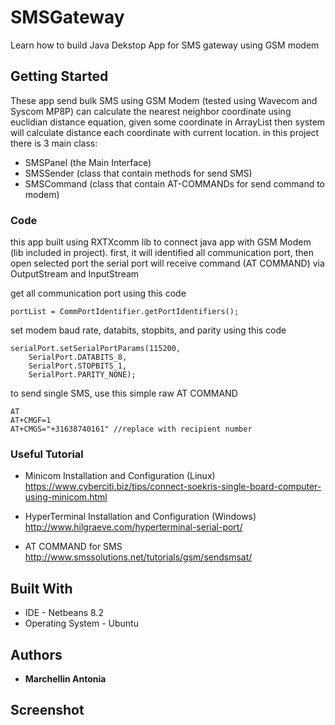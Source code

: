 # SMSGateway
Learn how to build Java Dekstop App for SMS gateway using GSM modem

## Getting Started

These app send bulk SMS using GSM Modem (tested using Wavecom and Syscom MP8P) can calculate the nearest neighbor coordinate using euclidian distance equation, given some coordinate in ArrayList then system will calculate distance each coordinate with current location.
in this project there is 3 main class:
- SMSPanel (the Main Interface)
- SMSSender (class that contain methods for send SMS)
- SMSCommand (class that contain AT-COMMANDs for send command to modem)

### Code

this app built using RXTXcomm lib to connect java app with GSM Modem (lib included in project).
first, it will identified all communication port, then open selected port
the serial port will receive command (AT COMMAND) via OutputStream and InputStream 

get all communication port using this code

```
portList = CommPortIdentifier.getPortIdentifiers();
```

set modem baud rate, databits, stopbits, and parity using this code

```
serialPort.setSerialPortParams(115200,
    SerialPort.DATABITS_8,
    SerialPort.STOPBITS_1,
    SerialPort.PARITY_NONE);
```

to send single SMS, use this simple raw AT COMMAND 

```
AT
AT+CMGF=1
AT+CMGS="+31638740161" //replace with recipient number

```

### Useful Tutorial
- Minicom Installation and Configuration (Linux)
https://www.cyberciti.biz/tips/connect-soekris-single-board-computer-using-minicom.html

- HyperTerminal Installation and Configuration (Windows)
http://www.hilgraeve.com/hyperterminal-serial-port/

- AT COMMAND for SMS
http://www.smssolutions.net/tutorials/gsm/sendsmsat/

## Built With

* IDE - Netbeans 8.2
* Operating System - Ubuntu

## Authors

* **Marchellin Antonia**

## Screenshot
